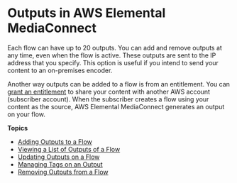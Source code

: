 # Outputs in AWS Elemental MediaConnect<a name="outputs"></a>

Each flow can have up to 20 outputs\. You can add and remove outputs at any time, even when the flow is active\. These outputs are sent to the IP address that you specify\. This option is useful if you intend to send your content to an on\-premises encoder\.

Another way outputs can be added to a flow is from an entitlement\. You can [grant an entitlement](entitlements-grant.md) to share your content with another AWS account \(subscriber account\)\. When the subscriber creates a flow using your content as the source, AWS Elemental MediaConnect generates an output on your flow\.

**Topics**
+ [Adding Outputs to a Flow](outputs-add.md)
+ [Viewing a List of Outputs of a Flow](outputs-view-list.md)
+ [Updating Outputs on a Flow](outputs-update.md)
+ [Managing Tags on an Output](outputs-manage-tags.md)
+ [Removing Outputs from a Flow](outputs-remove.md)